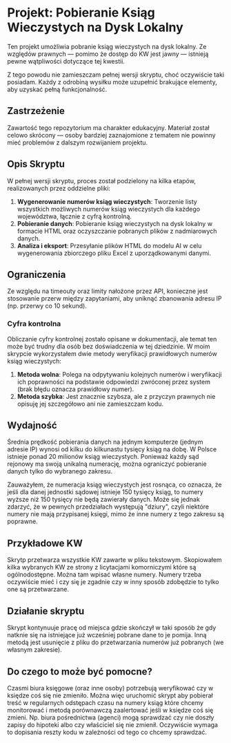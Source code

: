 # Projekt: Pobieranie Ksiąg Wieczystych na Dysk Lokalny

Ten projekt umożliwia pobranie ksiąg wieczystych na dysk lokalny. Ze względów prawnych — pomimo że dostęp do KW jest jawny — istnieją pewne wątpliwości dotyczące tej kwestii.

Z tego powodu nie zamieszczam pełnej wersji skryptu, choć oczywiście taki posiadam. Każdy z odrobiną wysiłku może uzupełnić brakujące elementy, aby uzyskać pełną funkcjonalność.

## Zastrzeżenie

Zawartość tego repozytorium ma charakter edukacyjny. Materiał został celowo skrócony — osoby bardziej zaznajomione z tematem nie powinny mieć problemów z dalszym rozwijaniem projektu.

## Opis Skryptu

W pełnej wersji skryptu, proces został podzielony na kilka etapów, realizowanych przez oddzielne pliki:

1. **Wygenerowanie numerów ksiąg wieczystych**: Tworzenie listy wszystkich możliwych numerów ksiąg wieczystych dla każdego województwa, łącznie z cyfrą kontrolną.
2. **Pobieranie danych**: Pobieranie ksiąg wieczystych na dysk lokalny w formacie HTML oraz oczyszczanie pobranych plików z nadmiarowych danych.
3. **Analiza i eksport**: Przesyłanie plików HTML do modelu AI w celu wygenerowania zbiorczego pliku Excel z uporządkowanymi danymi.

## Ograniczenia

Ze względu na timeouty oraz limity nałożone przez API, konieczne jest stosowanie przerw między zapytaniami, aby uniknąć zbanowania adresu IP (np. przerwy co 10 sekund).

### Cyfra kontrolna

Obliczanie cyfry kontrolnej zostało opisane w dokumentacji, ale temat ten może być trudny dla osób bez doświadczenia w tej dziedzinie. W moim skrypcie wykorzystałem dwie metody weryfikacji prawidłowych numerów ksiąg wieczystych:

1. **Metoda wolna**: Polega na odpytywaniu kolejnych numerów i weryfikacji ich poprawności na podstawie odpowiedzi zwróconej przez system (brak błędu oznacza prawidłowy numer).
2. **Metoda szybka**: Jest znacznie szybsza, ale z przyczyn prawnych nie opisuję jej szczegółowo ani nie zamieszczam kodu.

## Wydajność

Średnia prędkość pobierania danych na jednym komputerze (jednym adresie IP) wynosi od kilku do kilkunastu tysięcy ksiąg na dobę. W Polsce istnieje ponad 20 milionów ksiąg wieczystych. Ponieważ każdy sąd rejonowy ma swoją unikalną numerację, można ograniczyć pobieranie danych tylko do wybranego zakresu.

Zauważyłem, że numeracja ksiąg wieczystych jest rosnąca, co oznacza, że jeśli dla danej jednostki sądowej istnieje 150 tysięcy ksiąg, to numery wyższe niż 150 tysięcy nie będą zawierały danych. Może się jednak zdarzyć, że w pewnych przedziałach występują "dziury", czyli niektóre numery nie mają przypisanej księgi, mimo że inne numery z tego zakresu są poprawne.

## Przykładowe KW

Skrytp przetwarza wszystkie KW zawarte w pliku tekstowym. Skopiowałem kilka wybranych KW ze strony z licytacjami komorniczymi które są ogólnodostępne. Można tam wpisać własne numery. Numery trzeba oczywiście mieć i czy się je zgadnie czy w inny sposób zdobędzie to tylko one są przetwarzane.

## Działanie skryptu

Skrypt kontynuuje pracę od miejsca gdzie skończył w taki sposób że gdy natknie się na istniejące już wcześniej pobrane dane to je pomija. Inną metodą jest usunięcie z pliku do przetwarzania numerów już pobranych (we własnym zakresie).

## Do czego to może być pomocne?

Czasmi biura księgowe (oraz inne osoby) potrzebują weryfikować czy w księdze coś się nie zmieniło. Można więc uruchomić skrypt aby pobierał treść w regularnych odstępach czasu na numery ksiąg które chcemy monitorować i metodą porównawczą zaalertować jeśli w księdze coś się zmieni. Np. biura pośrednictwa (agenci) mogą sprawdzać czy nie doszły zapisy do hipoteki albo czy właściciel się nie zmienił. Oczywiście wymaga to dopisania reszty kodu w zależności od tego co chcemy sprawdzać.
